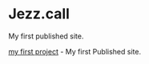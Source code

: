 # Jezz.call
My first published site.

[my first project](https://jezcall.github.io/y_first_published_site/ "My_first_published_site") - My first Published site.
